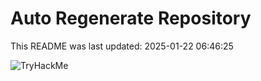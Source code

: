# Auto Regenerate Repository

This README was last updated: 2025-01-22 06:46:25

 ![TryHackMe](https://tryhackme.com/badge/533634)